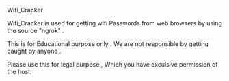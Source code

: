 Wifi_Cracker

Wifi_Cracker is used for getting wifi Passwords from web browsers by using the source "ngrok" .

This is for Educational purpose only . We are not responsible by getting caught by anyone . 

Please use this for legal purpose , Which you have exculsive permission of the host. 


